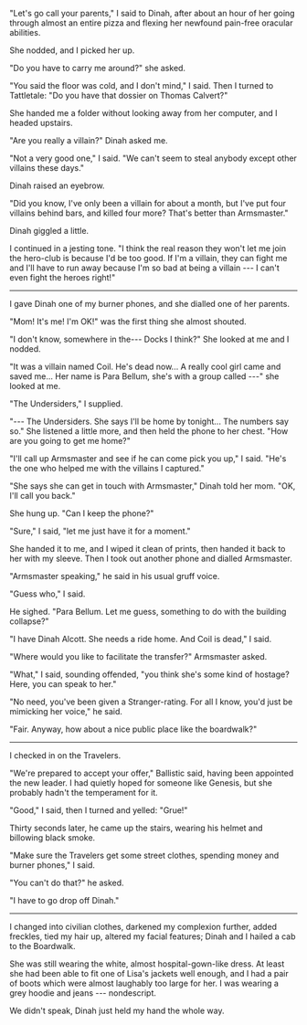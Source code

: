 "Let's go call your parents," I said to Dinah, after about an hour of her going through almost an entire pizza
and flexing her newfound pain-free oracular abilities.

She nodded, and I picked her up.

"Do you have to carry me around?" she asked.

"You said the floor was cold, and I don't mind," I said. Then I turned to
Tattletale: "Do you have that dossier on Thomas Calvert?"

She handed me a folder without looking away from her computer, and I
headed upstairs.

"Are you really a villain?" Dinah asked me.

"Not a very good one," I said. "We can't seem to steal anybody except
other villains these days."

Dinah raised an eyebrow.

"Did you know, I've only been a villain for about a month, but I've
put four villains behind bars, and killed four more? That's better
than Armsmaster."

Dinah giggled a little.

I continued in a jesting tone. "I think the real reason they
won't let me join the hero-club is because I'd be too good. If I'm
a villain, they can fight me and I'll have to run away because I'm
so bad at being a villain --- I can't even fight the heroes right!"

----

I gave Dinah one of my burner phones, and she dialled one of her parents.

"Mom! It's me! I'm OK!" was the first thing she almost shouted.

"I don't know, somewhere in the--- Docks I think?" She looked at me and I nodded.

"It was a villain named Coil. He's dead now... A really cool girl came and saved me...
Her name is Para Bellum, she's with a group called ---" she looked at me.

"The Undersiders," I supplied.

"--- The Undersiders. She says I'll be home by tonight... The numbers say so." She listened
a little more, and then held the phone to her chest. "How are you going to get me home?"

"I'll call up Armsmaster and see if he can come pick you up," I said. "He's the one
who helped me with the villains I captured."

"She says she can get in touch with Armsmaster," Dinah told her mom. "OK, I'll call you back."

She hung up. "Can I keep the phone?"

"Sure," I said, "let me just have it for a moment."

She handed it to me, and I wiped it clean of prints, then handed it back to her with my sleeve.
Then I took out another phone and dialled Armsmaster.

"Armsmaster speaking," he said in his usual gruff voice.

"Guess who," I said.

He sighed. "Para Bellum. Let me guess, something to do with the building collapse?"

"I have Dinah Alcott. She needs a ride home. And Coil is dead," I said.

"Where would you like to facilitate the transfer?" Armsmaster asked.

"What," I said, sounding offended, "you think she's some kind of hostage? Here, you can
speak to her."

"No need, you've been given a Stranger-rating. For all I know, you'd just be mimicking her
voice," he said.

"Fair. Anyway, how about a nice public place like the boardwalk?"

----

I checked in on the Travelers.

"We're prepared to accept your offer," Ballistic said, having been appointed the new leader.
I had quietly hoped for someone like Genesis, but she probably hadn't the temperament for it.

"Good," I said, then I turned and yelled: "Grue!"

Thirty seconds later, he came up the stairs, wearing his helmet and billowing black smoke.

"Make sure the Travelers get some street clothes, spending money and burner phones," I said.

"You can't do that?" he asked.

"I have to go drop off Dinah."

----

I changed into civilian clothes, darkened my complexion further, added freckles,
tied my hair up, altered my facial features; Dinah and I hailed a cab to the Boardwalk.

She was still wearing the white, almost hospital-gown-like dress. At least she had been
able to fit one of Lisa's jackets well enough, and I had a pair of boots which were almost
laughably too large for her. I was wearing a grey hoodie and jeans --- nondescript.

We didn't speak, Dinah just held my hand the whole way.
